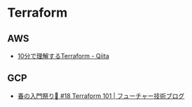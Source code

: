# Terraform

## AWS

- [10分で理解するTerraform - Qiita](https://qiita.com/Chanmoro/items/55bf0da3aaf37dc26f73)

## GCP

- [春の入門祭り🌸 #18 Terraform 101 | フューチャー技術ブログ](https://future-architect.github.io/articles/20200624/)
